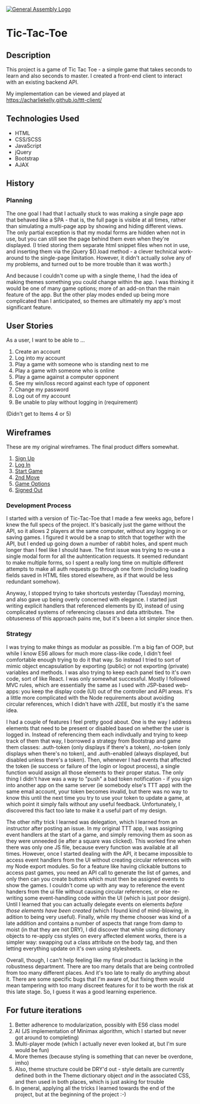 [![General Assembly Logo](https://camo.githubusercontent.com/1a91b05b8f4d44b5bbfb83abac2b0996d8e26c92/687474703a2f2f692e696d6775722e636f6d2f6b6538555354712e706e67)](https://generalassemb.ly/education/web-development-immersive)

# Tic-Tac-Toe

## Description

This project is a game of Tic Tac Toe - a simple game that takes seconds to learn and also seconds to master. I created a front-end client
to interact with an existing backend API.

My implementation can be viewed and played at https://acharliekelly.github.io/ttt-client/

## Technologies Used

- HTML
- CSS/SCSS
- JavaScript
- jQuery
- Bootstrap
- AJAX


## History

### Planning
The one goal I had that I actually stuck to was making a single page app that behaved like a SPA - that is, the full page is visible at all times, rather than simulating a multi-page app by showing and hiding different views. The only partial exception is that my modal forms are hidden when not in use, but you can still see the page behind them even when they're displayed. (I tried storing them separate html snippet files when not in use, and inserting them via the jQuery $().load method - a clever technical work-around to the single-page limitation. However, it didn't actually solve any of my problems, and turned out to be more trouble than it was worth.)

And because I couldn't come up with a single theme, I had the idea of making themes something you could change within the app. I was thinking it would be one of many game options; more of an add-on than the main feature of the app. But the other play modes ended up being more complicated than I anticipated, so themes are ultimately my app's most significant feature.

## User Stories
As a user, I want to be able to ...

1. Create an account
2. Log into my account
3. Play a game with someone who is standing next to me
4. Play a game with someone who is online
5. Play a game against a computer opponent
6. See my win/loss record against each type of opponent
7. Change my password
8. Log out of my account
9. Be unable to play without logging in (requirement)

(Didn't get to Items 4 or 5)

## Wireframes
These are my original wireframes. The final product differs somewhat.
1. [Sign Up](public/wireframes/signup.pdf)
2. [Log In](public/wireframes/login.pdf)
3. [Start Game](public/wireframes/start-game.pdf)
4. [2nd Move](public/wireframes/2nd-move.pdf)
5. [Game Options](public/wireframes/game-options.pdf)
6. [Signed Out](public/wireframes/signed-out.pdf)

### Development Process
I started with a version of Tic-Tac-Toe that I made a few weeks ago, before I knew the full specs of the project. It's basically just the game without the API, so it allows 2 players at the same computer, without any logging in or saving games. I figured it would be a snap to stitch that together with the API, but I ended up going down a number of rabbit holes, and spent much longer than I feel like I should have.
The first issue was trying to re-use a single modal form for all the auhtentication requests. It seemed redundant to make multiple forms, so I spent a really long time on multiple different attempts to make all auth requests go through one form (including loading fields saved in HTML files stored elsewhere, as if that would be less redundant somehow).

Anyway, I stopped trying to take shortcuts yesterday (Tuesday) morning, and also gave up being overly concerned with elegance. I started just writing explicit handlers that referenced elements by ID, instead of using complicated systems of referencing classes and data attributes. The obtuseness of this approach pains me, but it's been a lot simpler since then.

### Strategy
I was trying to make things as modular as possible. I'm a big fan of OOP, but while I know ES6 allows for much more class-like code, I didn't feel comfortable enough trying to do it that way. So instead I tried to sort of mimic object encapsulation by exporting (public) or not exporting (private) variables and methods. I was also trying to keep each panel tied to it's own code, sort of like React. I was only somewhat successful. Mostly I followed MVC rules, which are essentially the same as I used with JSP-based web-apps: you keep the display code (UI) out of the controller and API areas. It's a little more complicated with the Node requirements about avoiding circular references, which I didn't have with J2EE, but mostly it's the same idea.

I had a couple of features I feel pretty good about. One is the way I address elements that need to be present or disabled based on whether the user is logged in. Instead of referencing them each indivdually and trying to keep track of them that way, I borrowed a strategy from Bootstrap and game them classes: .auth-token (only displays if there's a token), .no-token (only displays when there's no token), and .auth-enabled (always displayed, but disabled unless there's a token). Then, whenever I had events that affected the token (ie success or failure of the login or logout process), a single function would assign all those elements to their proper status. The only thing I didn't have was a way to "push" a bad token notification - if you sign into another app on the same server (ie somebody else's TTT app) with the same email account, your token becomes invalid, but there was no way to know this until the next time you try to use your token to update a game, at which point it simply fails without any useful feedback. Unfortunately, I discovered this fact too late to make it a useful part of my design.

The other nifty trick I learned was delegation, which I learned from an instructor after posting an issue. In my original TTT app, I was assigning event handlers at the start of a game, and simply removing them as soon as they were unneeded (ie after a square was clicked). This worked fine when there was only one JS file, because every function was available at all times. However, once I started dealing with the API, it became impossible to access event handlers from the UI without creating circular references with my Node export modules. So for a feature like having clickable buttons to access past games, you need an API call to generate the list of games, and only then can you create buttons which must then be assigned events to show the games. I couldn't come up with any way to reference the event handers from the ui file without causing circular references, or else re-writing some event-handling code within the UI (which is just poor design). Until I learned that you can actually delegate events on elements _before those elements have been created_ (which I found kind of mind-blowing, in adition to being very useful). Finally, while my theme chooser was kind of a late addition and contains a number of aspects that range from damp to moist (in that they are not DRY), I did discover that while using dictionary objects to re-apply css styles on every affected element works, there is a simpler way: swapping out a class attribute on the body tag, and then letting everything update on it's own using stylesheets.

Overall, though, I can't help feeling like my final product is lacking in the robustness department. There are too many details that are being controlled from too many different places. And it's too late to really do anything about it. There are some specific bugs that I'm aware of, but fixing them would mean tampering with too many discreet features for it to be worth the risk at this late stage. So, I guess it was a good learning experience.


## For future iterations
1. Better adherence to modularization, possibly with ES6 class model
2. AI (JS implementation of Minimax algorithm, which I started but never got around to completing)
3. Multi-player mode (which I actually never even looked at, but I'm sure would be fun)
4. More themes (because styling is something that can never be overdone, imho)
5. Also, theme structure could be DRY'd out - style details are currently defined both in the Theme dictionary object _and_ in the associated CSS, and then used in both places, which is just asking for trouble
6. In general, applying all the tricks I learned towards the end of the project, but at the beginning of the project :-)
